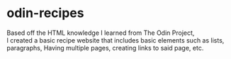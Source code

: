 # odin-recipes
Based off the HTML knowledge I learned from The Odin Project,  
I created a basic recipe website that includes basic elements such as lists, paragraphs,
Having multiple pages, creating links to said page, etc. 